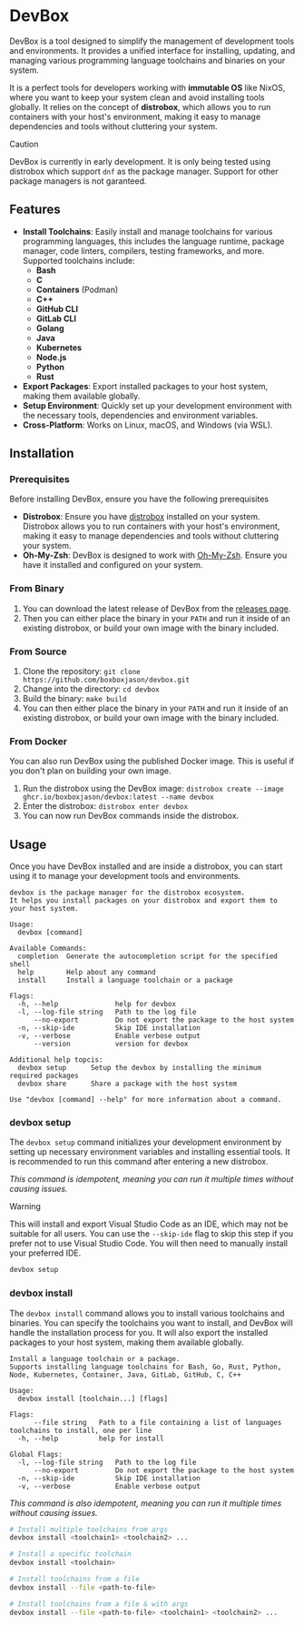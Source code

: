 # DevBox

DevBox is a tool designed to simplify the management of development tools and environments. It provides a unified interface for installing, updating, and managing various programming language toolchains and binaries on your system.

It is a perfect tools for developers working with **immutable OS** like NixOS, where you want to keep your system clean and avoid installing tools globally. It relies on the concept of **distrobox**, which allows you to run containers with your host's environment, making it easy to manage dependencies and tools without cluttering your system.

> [!CAUTION]
> DevBox is currently in early development. It is only being tested using distrobox which support `dnf` as the package manager.
> Support for other package managers is not garanteed.

## Features

- **Install Toolchains**: Easily install and manage toolchains for various programming languages, this includes the language runtime, package manager, code linters, compilers, testing frameworks, and more. Supported toolchains include:
  - **Bash**
  - **C**
  - **Containers** (Podman)
  - **C++**
  - **GitHub CLI**
  - **GitLab CLI**
  - **Golang**
  - **Java**
  - **Kubernetes**
  - **Node.js**
  - **Python**
  - **Rust**
- **Export Packages**: Export installed packages to your host system, making them available globally.
- **Setup Environment**: Quickly set up your development environment with the necessary tools, dependencies and environment variables.
- **Cross-Platform**: Works on Linux, macOS, and Windows (via WSL).

## Installation

### Prerequisites

Before installing DevBox, ensure you have the following prerequisites

- **Distrobox**: Ensure you have [distrobox](https://distrobox.it/) installed on your system. Distrobox allows you to run containers with your host's environment, making it easy to manage dependencies and tools without cluttering your system.
- **Oh-My-Zsh**: DevBox is designed to work with [Oh-My-Zsh](https://ohmyz.sh/). Ensure you have it installed and configured on your system.

### From Binary

1. You can download the latest release of DevBox from the [releases page](https://github.com/BoxBoxJason/DevBox/releases).
2. Then you can either place the binary in your `PATH` and run it inside of an existing distrobox, or build your own image with the binary included.

### From Source

1. Clone the repository: `git clone https://github.com/boxboxjason/devbox.git`
2. Change into the directory: `cd devbox`
3. Build the binary: `make build`
4. You can then either place the binary in your `PATH` and run it inside of an existing distrobox, or build your own image with the binary included.

### From Docker

You can also run DevBox using the published Docker image. This is useful if you don't plan on building your own image.

1. Run the distrobox using the DevBox image: `distrobox create --image ghcr.io/boxboxjason/devbox:latest --name devbox`
2. Enter the distrobox: `distrobox enter devbox`
3. You can now run DevBox commands inside the distrobox.

## Usage

Once you have DevBox installed and are inside a distrobox, you can start using it to manage your development tools and environments.

```plaintext
devbox is the package manager for the distrobox ecosystem.
It helps you install packages on your distrobox and export them to your host system.

Usage:
  devbox [command]

Available Commands:
  completion  Generate the autocompletion script for the specified shell
  help        Help about any command
  install     Install a language toolchain or a package

Flags:
  -h, --help              help for devbox
  -l, --log-file string   Path to the log file
      --no-export         Do not export the package to the host system
  -n, --skip-ide          Skip IDE installation
  -v, --verbose           Enable verbose output
      --version           version for devbox

Additional help topcis:
  devbox setup      Setup the devbox by installing the minimum required packages
  devbox share      Share a package with the host system

Use "devbox [command] --help" for more information about a command.
```

### devbox setup

The `devbox setup` command initializes your development environment by setting up necessary environment variables and installing essential tools. It is recommended to run this command after entering a new distrobox.

*This command is idempotent, meaning you can run it multiple times without causing issues.*

> [!WARNING]
> This will install and export Visual Studio Code as an IDE, which may not be suitable for all users. You can use the `--skip-ide` flag to skip this step if you prefer not to use Visual Studio Code. You will then need to manually install your preferred IDE.

```bash
devbox setup
```

### devbox install

The `devbox install` command allows you to install various toolchains and binaries. You can specify the toolchains you want to install, and DevBox will handle the installation process for you. It will also export the installed packages to your host system, making them available globally.

```plaintext
Install a language toolchain or a package.
Supports installing language toolchains for Bash, Go, Rust, Python, Node, Kubernetes, Container, Java, GitLab, GitHub, C, C++

Usage:
  devbox install [toolchain...] [flags]

Flags:
      --file string   Path to a file containing a list of languages toolchains to install, one per line
  -h, --help          help for install

Global Flags:
  -l, --log-file string   Path to the log file
      --no-export         Do not export the package to the host system
  -n, --skip-ide          Skip IDE installation
  -v, --verbose           Enable verbose output
```

*This command is also idempotent, meaning you can run it multiple times without causing issues.*

```bash
# Install multiple toolchains from args
devbox install <toolchain1> <toolchain2> ...

# Install a specific toolchain
devbox install <toolchain>

# Install toolchains from a file
devbox install --file <path-to-file>

# Install toolchains from a file & with args
devbox install --file <path-to-file> <toolchain1> <toolchain2> ...
```
